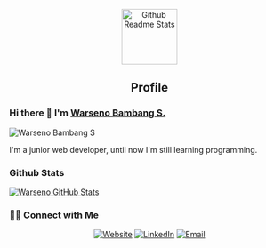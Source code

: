 <p align="center">
 <img width="100px" src="https://ibb.co/Tv47bKN" align="center" alt="Github Readme Stats" />
 <h2 align="center">Profile</h2>
</p>

### Hi there 👋 I'm [Warseno Bambang S.](https://wrseno.my.id)

<img src="https://komarev.com/ghpvc/?username=Wrseno" alt="Warseno Bambang S" />

<div>
 <p>
I'm a junior web developer, until now I'm still learning programming.
</p>
</div>

### Github Stats

[![Warseno GitHub Stats](https://github-readme-stats.vercel.app/api?username=Wrseno&show_icons=true&count_private=true)](https://github.com/Wrseno)

<h3> 🤝🏻 Connect with Me </h3>

<p align="center">
<a href="https://www.wrseno.my.id" target="_blank"><img alt="Website" src="https://img.shields.io/badge/Website-www.anandmainali.com.np-blue?style=flat&logo=google-chrome"></a>
<a href="https://www.linkedin.com/in/wrseno/" target="_blank"><img alt="LinkedIn" src="https://img.shields.io/badge/LinkedIn-@Warseno Bambang Setyono-blue?style=flat&logo=linkedin"></a>
<a href="mailto:senogroups@gmail.com"><img alt="Email" src="https://img.shields.io/badge/Email-anandmainali5@gmail.com-blue?style=flat&logo=gmail"></a>
</p>

